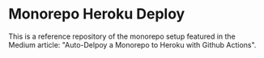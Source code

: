 # Monorepo Heroku Deploy

This is a reference repository of the monorepo setup featured in the Medium article: "Auto-Delpoy a Monorepo to Heroku with Github Actions".